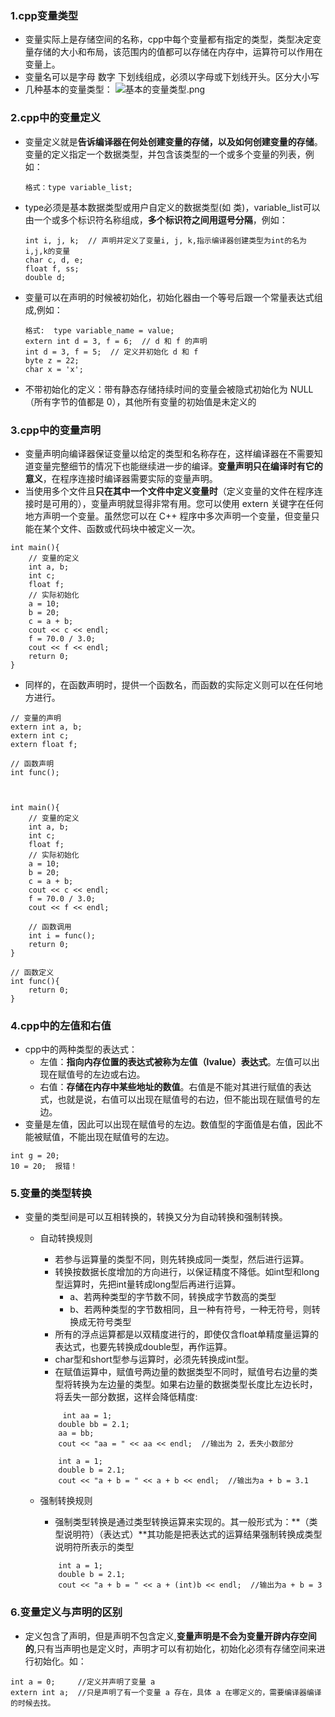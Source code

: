 ### 1.cpp变量类型
- 变量实际上是存储空间的名称，cpp中每个变量都有指定的类型，类型决定变量存储的大小和布局，该范围内的值都可以存储在内存中，运算符可以作用在变量上。
- 变量名可以是字母 数字 下划线组成，必须以字母或下划线开头。区分大小写
- 几种基本的变量类型：
![基本的变量类型.png](https://upload-images.jianshu.io/upload_images/13407176-160f888c7e02b4fc.png?imageMogr2/auto-orient/strip%7CimageView2/2/w/1240)
### 2.cpp中的变量定义
- 变量定义就是**告诉编译器在何处创建变量的存储，以及如何创建变量的存储**。变量的定义指定一个数据类型，并包含该类型的一个或多个变量的列表，例如：
    ```
    格式：type variable_list;
    ```
- type必须是基本数据类型或用户自定义的数据类型(如 类)，variable_list可以由一个或多个标识符名称组成，**多个标识符之间用逗号分隔**，例如：
    ```
    int i, j, k;  // 声明并定义了变量i, j, k,指示编译器创建类型为int的名为i,j,k的变量 
    char c, d, e;
    float f, ss;
    double d;
    ```
- 变量可以在声明的时候被初始化，初始化器由一个等号后跟一个常量表达式组成,例如：
    ```
    格式:  type variable_name = value;
    extern int d = 3, f = 6;  // d 和 f 的声明
    int d = 3, f = 5;  // 定义并初始化 d 和 f
    byte z = 22;
    char x = 'x';
    ```
- 不带初始化的定义：带有静态存储持续时间的变量会被隐式初始化为 NULL（所有字节的值都是 0），其他所有变量的初始值是未定义的
### 3.cpp中的变量声明
- 变量声明向编译器保证变量以给定的类型和名称存在，这样编译器在不需要知道变量完整细节的情况下也能继续进一步的编译。**变量声明只在编译时有它的意义**，在程序连接时编译器需要实际的变量声明。
- 当使用多个文件且**只在其中一个文件中定义变量时**（定义变量的文件在程序连接时是可用的），变量声明就显得非常有用。您可以使用 extern 关键字在任何地方声明一个变量。虽然您可以在 C++ 程序中多次声明一个变量，但变量只能在某个文件、函数或代码块中被定义一次。
```
int main(){
    // 变量的定义
    int a, b;
    int c;
    float f;
    // 实际初始化
    a = 10;
    b = 20;
    c = a + b;
    cout << c << endl;
    f = 70.0 / 3.0;
    cout << f << endl;
    return 0;
}
```
- 同样的，在函数声明时，提供一个函数名，而函数的实际定义则可以在任何地方进行。
```
// 变量的声明
extern int a, b;
extern int c;
extern float f;

// 函数声明
int func();



int main(){
    // 变量的定义
    int a, b;
    int c;
    float f;
    // 实际初始化
    a = 10;
    b = 20;
    c = a + b;
    cout << c << endl;
    f = 70.0 / 3.0;
    cout << f << endl;

    // 函数调用
    int i = func();
    return 0;
}

// 函数定义
int func(){
    return 0;
}
```
### 4.cpp中的左值和右值
- cpp中的两种类型的表达式：
    - 左值：**指向内存位置的表达式被称为左值（lvalue）表达式**。左值可以出现在赋值号的左边或右边。
    - 右值：**存储在内存中某些地址的数值**。右值是不能对其进行赋值的表达式，也就是说，右值可以出现在赋值号的右边，但不能出现在赋值号的左边。
- 变量是左值，因此可以出现在赋值号的左边。数值型的字面值是右值，因此不能被赋值，不能出现在赋值号的左边。
```
int g = 20;
10 = 20;  报错！
```
### 5.变量的类型转换
- 变量的类型间是可以互相转换的，转换又分为自动转换和强制转换。
    - 自动转换规则
        - 若参与运算量的类型不同，则先转换成同一类型，然后进行运算。
        - 转换按数据长度增加的方向进行，以保证精度不降低。如int型和long型运算时，先把int量转成long型后再进行运算。
            - a、若两种类型的字节数不同，转换成字节数高的类型
            - b、若两种类型的字节数相同，且一种有符号，一种无符号，则转换成无符号类型
        - 所有的浮点运算都是以双精度进行的，即使仅含float单精度量运算的表达式，也要先转换成double型，再作运算。
        - char型和short型参与运算时，必须先转换成int型。
        - 在赋值运算中，赋值号两边量的数据类型不同时，赋值号右边量的类型将转换为左边量的类型。如果右边量的数据类型长度比左边长时，将丢失一部分数据，这样会降低精度:
        ```
             int aa = 1;
            double bb = 2.1;
            aa = bb;
            cout << "aa = " << aa << endl;  //输出为 2，丢失小数部分

            int a = 1;
            double b = 2.1;
            cout << "a + b = " << a + b << endl;  //输出为a + b = 3.1
        ```
        
    - 强制转换规则
        - 强制类型转换是通过类型转换运算来实现的。其一般形式为：**（类型说明符）（表达式）**其功能是把表达式的运算结果强制转换成类型说明符所表示的类型
        ```
            int a = 1;
            double b = 2.1;
            cout << "a + b = " << a + (int)b << endl;  //输出为a + b = 3
        ```
### 6.变量定义与声明的区别
- 定义包含了声明，但是声明不包含定义,**变量声明是不会为变量开辟内存空间的**,只有当声明也是定义时，声明才可以有初始化，初始化必须有存储空间来进行初始化。如：
```
int a = 0;     //定义并声明了变量 a
extern int a;  //只是声明了有一个变量 a 存在，具体 a 在哪定义的，需要编译器编译的时候去找。
```